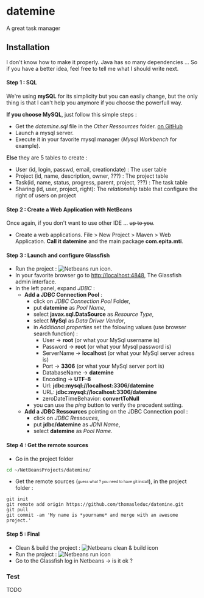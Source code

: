 datemine
========

A great task manager


## Installation

I don't know how to make it properly. Java has so many dependencies ... So if you have a better idea, feel free to tell me what I should write next.

#### Step 1 : SQL

We're using **mySQL** for its simplicity but you can easily change, but the only thing is that I can't help you anymore if you choose the powerfull way.

**If you choose MySQL**, just follow this simple steps :

- Get the _datemine.sql_ file in the _Other Ressources_ folder. [on GitHub](https://github.com/thomasleduc/datemine/blob/master/src/main/resources/datemine.sql "datemine.sql")
- Launch a mysql server.
- Execute it in your favorite mysql manager (_Mysql Workbench_ for example).

**Else** they are 5 tables to create :

- User (id, login, passwd, email, creationdate) : The user table
- Project (id, name, description, owner, ???) : The project table
- Task(id, name, status, progress, parent, project, ???) : The task table
- Sharing (id, user, project, right): The _relationship_ table that configure the right of users on project

#### Step 2 : Create a Web Application with NetBeans

Once again, if you don't want to use other IDE ... ~~up to you~~.

- Create a web applications.
File > New Project > Maven > Web Application. **Call it datemine** and the main package **com.epita.mti**.

#### Step 3 : Launch and configure Glassfish

- Run the project : ![Netbeans run icon](http://www.firediy.fr/images/articles/Moppy/run.png "Netbeans run icon").
- In your favorite browser go to [http://localhost:4848](http://localhost:4848 "http://localhost:4848"), The Glassfish admin interface.
- In the left panel, expand _JDBC_ :
  - **Add a JDBC Connection Pool** :
    + click on _JDBC Connection Pool_ Folder,
    + put **datemine** as _Pool Name_,
    + select **javax.sql.DataSource** as _Resource Type_,
    + select **MySql** as _Data Driver Vendor_,
    + in _Additional properties_ set the folowing values (use browser search function) :
      - User -> **root** (or what your MySql username is)
      - Password -> **root** (or what your Mysql password is)
      - ServerName -> **localhost** (or what your MySql server adress is)
      - Port -> **3306** (or what your MySql server port is)
      - DatabaseName -> **datemine**
      - Encoding -> **UTF-8**
      - Url: **jdbc:mysql://localhost:3306/datemine**
      - URL: **jdbc:mysql://localhost:3306/datemine**
      - zeroDateTimeBehavior: **convertToNull**
    + you can use the _ping_ button to verify the precedent setting. 
  - **Add a JDBC Ressources** pointing on the JDBC Connection pool :
    + click on _JDBC Ressouces_,
    + put **jdbc/datemine** as _JDNI Name_,
    + select **datemine** as _Pool Name_.

#### Step 4 : Get the remote sources
- Go in the project folder

``` sh
cd ~/NetBeansProjects/datemine/
```

- Get the remote sources (<sub><sup>guess what ? you need to have git install</sup></sub>), in the project folder :

``` git
git init
git remote add origin https://github.com/thomasleduc/datemine.git
git pull
git commit -am 'My name is *yourname* and merge with an awesome project.'
```

#### Step 5 : Final

- Clean & build the project : ![Netbeans clean & build icon](http://2.bp.blogspot.com/_9hmP3Ho0t14/S3CbTCYXxqI/AAAAAAAAAY4/AOvjXs3cgec/s400/Picture+10.png "Netbeans clean & build icon")
- Run the project : ![Netbeans run icon](http://www.firediy.fr/images/articles/Moppy/run.png "Netbeans run icon")
- Go to the Glassfish log in Netbeans -> is it ok ?

### Test

TODO
